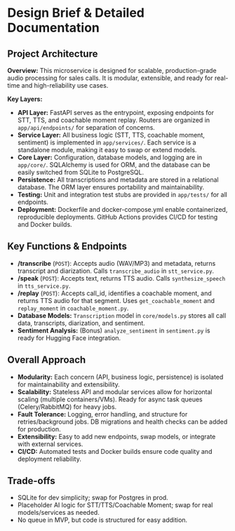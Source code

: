 
# Design Brief & Detailed Documentation

## Project Architecture

**Overview:**
This microservice is designed for scalable, production-grade audio processing for sales calls. It is modular, extensible, and ready for real-time and high-reliability use cases.

**Key Layers:**
- **API Layer:** FastAPI serves as the entrypoint, exposing endpoints for STT, TTS, and coachable moment replay. Routers are organized in `app/api/endpoints/` for separation of concerns.
- **Service Layer:** All business logic (STT, TTS, coachable moment, sentiment) is implemented in `app/services/`. Each service is a standalone module, making it easy to swap or extend models.
- **Core Layer:** Configuration, database models, and logging are in `app/core/`. SQLAlchemy is used for ORM, and the database can be easily switched from SQLite to PostgreSQL.
- **Persistence:** All transcriptions and metadata are stored in a relational database. The ORM layer ensures portability and maintainability.
- **Testing:** Unit and integration test stubs are provided in `app/tests/` for all endpoints.
- **Deployment:** Dockerfile and docker-compose.yml enable containerized, reproducible deployments. GitHub Actions provides CI/CD for testing and Docker builds.

## Key Functions & Endpoints

- **/transcribe** (`POST`): Accepts audio (WAV/MP3) and metadata, returns transcript and diarization. Calls `transcribe_audio` in `stt_service.py`.
- **/speak** (`POST`): Accepts text, returns TTS audio. Calls `synthesize_speech` in `tts_service.py`.
- **/replay** (`POST`): Accepts call_id, identifies a coachable moment, and returns TTS audio for that segment. Uses `get_coachable_moment` and `replay_moment` in `coachable_moment.py`.
- **Database Models:** `Transcription` model in `core/models.py` stores all call data, transcripts, diarization, and sentiment.
- **Sentiment Analysis:** (Bonus) `analyze_sentiment` in `sentiment.py` is ready for Hugging Face integration.

## Overall Approach

- **Modularity:** Each concern (API, business logic, persistence) is isolated for maintainability and extensibility.
- **Scalability:** Stateless API and modular services allow for horizontal scaling (multiple containers/VMs). Ready for async task queues (Celery/RabbitMQ) for heavy jobs.
- **Fault Tolerance:** Logging, error handling, and structure for retries/background jobs. DB migrations and health checks can be added for production.
- **Extensibility:** Easy to add new endpoints, swap models, or integrate with external services.
- **CI/CD:** Automated tests and Docker builds ensure code quality and deployment reliability.

## Trade-offs
- SQLite for dev simplicity; swap for Postgres in prod.
- Placeholder AI logic for STT/TTS/Coachable Moment; swap for real models/services as needed.
- No queue in MVP, but code is structured for easy addition.
